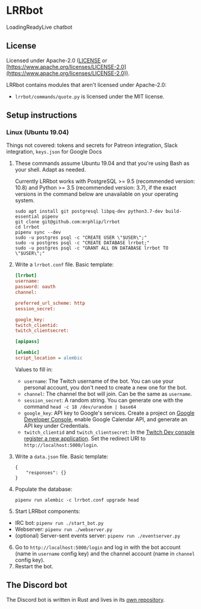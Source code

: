 # LRRbot

LoadingReadyLive chatbot

## License

Licensed under Apache-2.0 ([LICENSE](LICENSE) or [https://www.apache.org/licenses/LICENSE-2.0](https://www.apache.org/licenses/LICENSE-2.0)).

LRRbot contains modules that aren't licensed under Apache-2.0:

 * `lrrbot/commands/quote.py` is licensed under the MIT license.

## Setup instructions

### Linux (Ubuntu 19.04)
Things not covered: tokens and secrets for Patreon integration, Slack integration, `keys.json` for Google Docs

 1. These commands assume Ubuntu 19.04 and that you're using Bash as your shell. Adapt as needed.
	
    Currently LRRbot works with PostgreSQL >= 9.5 (recommended version: 10.8) and Python >= 3.5 (recommended version: 3.7), if the exact versions in the command below are unavailable on your operating system.

    ```
    sudo apt install git postgresql libpq-dev python3.7-dev build-essential pipenv
    git clone git@github.com:mrphlip/lrrbot
    cd lrrbot
    pipenv sync --dev
    sudo -u postgres psql -c "CREATE USER \"$USER\";"
    sudo -u postgres psql -c "CREATE DATABASE lrrbot;"
    sudo -u postgres psql -c "GRANT ALL ON DATABASE lrrbot TO \"$USER\";"
    ```

 2. Write a `lrrbot.conf` file. Basic template:

    ```ini
    [lrrbot]
    username: 
    password: oauth
    channel: 

    preferred_url_scheme: http
    session_secret: 

    google_key:
    twitch_clientid:
    twitch_clientsecret:

    [apipass]

    [alembic]
    script_location = alembic
    ```

    Values to fill in:

    * `username`: The Twitch username of the bot. You can use your personal account, you don't need to create a new one for the bot.
    * `channel`: The channel the bot will join. Can be the same as `username`.
    * `session_secret`: A random string. You can generate one with the command `head -c 18 /dev/urandom | base64`
    * `google_key`: API key to Google's services. Create a project on [Google Developer Console](https://console.developers.google.com/),
        enable Google Calendar API, and generate an API key under Credentials.
    * `twitch_clientid` and `twitch_clientsecret`: In the [Twitch Dev console](https://dev.twitch.tv/console)
        [register a new application](https://dev.twitch.tv/console/apps/create). Set the redirect URI to `http://localhost:5000/login`. 


 3. Write a `data.json` file. Basic template:
    ```
    {
        "responses": {}
    }
    ```

 4. Populate the database:
    ```
    pipenv run alembic -c lrrbot.conf upgrade head
    ```
 5. Start LRRbot components:
   * IRC bot: `pipenv run ./start_bot.py`
   * Webserver: `pipenv run ./webserver.py`
   * (optional) Server-sent events server: `pipenv run ./eventserver.py`
 6. Go to `http://localhost:5000/login` and log in with the bot account (name in `username` config key) and the channel account (name in `channel` config key).
 7. Restart the bot.

## The Discord bot
The Discord bot is written in Rust and lives in its [own repository](https://github.com/andreasots/eris).

